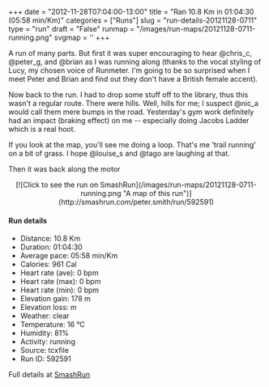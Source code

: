 +++
date = "2012-11-28T07:04:00-13:00"
title = "Ran 10.8 Km in 01:04:30 (05:58 min/Km)"
categories = ["Runs"]
slug = "run-details-20121128-0711"
type = "run"
draft = "False"
runmap = "/images/run-maps/20121128-0711-running.png"
svgmap = '<polyline points="86 56, 90 50, 92 43, 95 39, 96 38, 95 37, 96 35, 100 29, 99 28, 91 26, 89 26, 84 33, 83 39, 78 44, 64 47, 60 46, 49 53, 44 55, 30 64, 28 62, 21 61, 17 65, 7 70, 4 66, 6 65, 9 65, 11 65, 11 67, 8 69, 5 67, 7 71, 0 73, 0 74, 1 75, 20 73, 29 74, 41 75, 46 75, 49 74, 58 71, 74 58, 85 60, 88 59, 89 54, 88 53, 87 55">'
+++

A run of many parts. But first it was super encouraging to hear @chris_c, @peter_g, and @brian as I was running along (thanks to the vocal styling of Lucy, my chosen voice of Runmeter. I'm going to be so surprised when I meet Peter and Brian and find out they don't have a British female accent).

Now back to the run. I had to drop some stuff off to the library, thus this wasn't a regular route. There were hills. Well, hills for me; I suspect @nic_a would call them mere bumps in the road. Yesterday's gym work definitely had an impact (braking effect) on me -- especially doing Jacobs Ladder which is a real hoot. 

If you look at the map, you'll see me doing a loop. That's me 'trail running' on a bit of grass. I hope @louise_s and @tago are laughing at that. 

Then it was back along the motor

<!--more-->

<center>
[![Click to see the run on SmashRun](/images/run-maps/20121128-0711-running.png "A map of this run")](http://smashrun.com/peter.smith/run/592591)
</center>

#### Run details

* Distance: 10.8 Km
* Duration: 01:04:30
* Average pace: 05:58 min/Km
* Calories: 961 Cal
* Heart rate (ave): 0 bpm
* Heart rate (max): 0 bpm
* Heart rate (min): 0 bpm
* Elevation gain: 178 m
* Elevation loss:  m
* Weather: clear
* Temperature: 16 &deg;C
* Humidity: 81%
* Activity: running
* Source: tcxfile
* Run ID: 592591

Full details at [SmashRun](http://smashrun.com/peter.smith/run/592591)